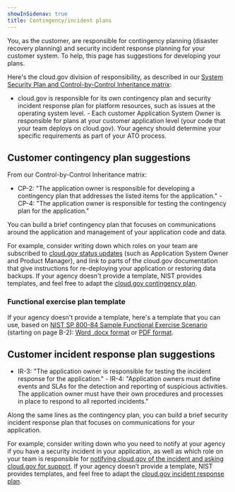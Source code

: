 ```yaml
---
showInSidenav: true
title: Contingency/incident plans
---
```

You, as the customer, are responsible for contingency planning (disaster recovery planning) and security incident
response planning for your customer system. To help, this page has suggestions for developing your plans.

Here's the cloud.gov division of responsibility, as described in our [System Security Plan and Control-by-Control
Inheritance matrix](/docs/overview/fedramp-tracker/#how-you-can-use-this-p-ato):

- cloud.gov is responsible for its own contingency plan and security incident response plan for platform resources, such
as issues at the operating system level. - Each customer Application System Owner is responsible for plans at your
customer application level (your code that your team deploys on cloud.gov). Your agency should determine your specific
requirements as part of your ATO process.

## Customer contingency plan suggestions

From our Control-by-Control Inheritance matrix:

- CP-2: "The application owner is responsible for developing a contingency plan that addresses the listed items for the
application." - CP-4: "The application owner is responsible for testing the contingency plan for the application."

You can build a brief contingency plan that focuses on communications around the application and management of your
application code and data.

For example, consider writing down which roles on your team are subscribed to [cloud.gov status
updates](https://cloudgov.statuspage.io) (such as Application System Owner and Product Manager), and link to parts of
the cloud.gov documentation that give instructions for re-deploying your application or restoring data backups. If your
agency doesn't provide a template, NIST provides templates, and feel free to adapt the [cloud.gov contingency plan](/docs/ops/moved/). 

### Functional exercise plan template

<!--
  To cloud.gov team: this template is based on this document: https://docs.google.com/document/d/1diCaE4SkJE1QHz8bqy6XFFw-dSxMLHsEkvxvgYKKUwg/edit#
-->

If your agency doesn't provide a template, here's a template that you can use, based on [NIST SP 800-84 Sample
Functional Exercise Scenario](https://nvlpubs.nist.gov/nistpubs/Legacy/SP/nistspecialpublication800-84.pdf) (starting on
page B-2): [Word .docx format](/docs/ops/moved/) or [PDF format](/docs/ops/moved/).

## Customer incident response plan suggestions

- IR-3: "The application owner is responsible for testing the incident response for the application." - IR-4:
"Application owners must define events and SLAs for the detection and reporting of suspicious activities. The
application owner must have their own procedures and processes in place to respond to all reported incidents."

Along the same lines as the contingency plan, you can build a brief security incident response plan that focuses on
communications for your application.

For example, consider writing down who you need to notify at your agency if you have a security incident in your
application, as well as which role on your team is responsible for [notifying cloud.gov of the incident and asking
cloud.gov for support](/docs/help/). If your agency doesn’t provide a template, NIST provides templates, and feel free
to adapt the [cloud.gov incident response plan](/docs/ops/moved/).
